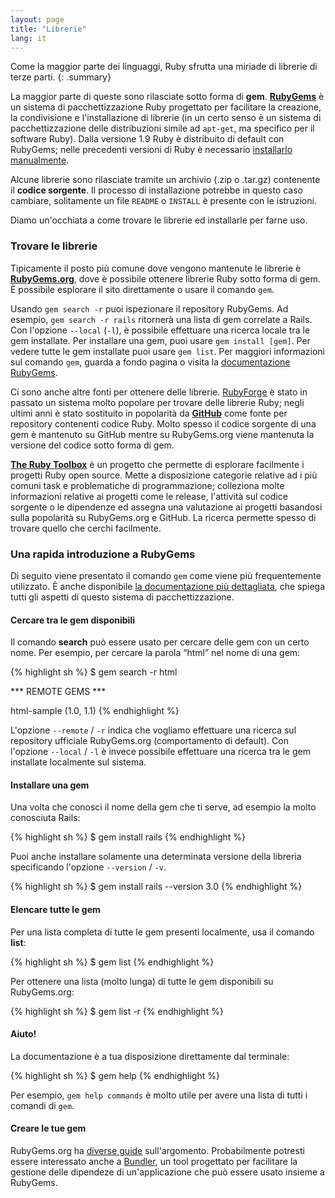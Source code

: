 ```yaml
---
layout: page
title: "Librerie"
lang: it
---
```


Come la maggior parte dei linguaggi, Ruby sfrutta una miriade di librerie
di terze parti.
{: .summary}

La maggior parte di queste sono rilasciate sotto forma di **gem**.
[**RubyGems**][1] è un sistema di pacchettizzazione Ruby progettato per
facilitare la creazione, la condivisione e l'installazione di librerie
(in un certo senso è un sistema di pacchettizzazione delle distribuzioni
simile ad `apt-get`, ma specifico per il software Ruby).
Dalla versione 1.9 Ruby è distribuito di default con RubyGems; nelle
precedenti versioni di Ruby è necessario [installarlo manualmente][2].

Alcune librerie sono rilasciate tramite un archivio (.zip o .tar.gz)
contenente il **codice sorgente**. Il processo di installazione
potrebbe in questo caso cambiare, solitamente un file `README` o
`INSTALL` è presente con le istruzioni.

Diamo un'occhiata a come trovare le librerie ed installarle per farne
uso.

### Trovare le librerie

Tipicamente il posto più comune dove vengono mantenute le librerie è
[**RubyGems.org**][3], dove è possibile ottenere librerie Ruby sotto
forma di gem. È possibile esplorare il sito direttamente o usare il
comando `gem`.


Usando `gem search -r` puoi ispezionare il repository RubyGems.
Ad esempio, `gem search -r rails` ritornerà una lista di gem correlate
a Rails. Con l'opzione `--local` (`-l`), è possibile effettuare una
ricerca locale tra le gem installate. Per installare una gem, puoi
usare `gem install [gem]`. Per vedere tutte le gem installate puoi
usare `gem list`. Per maggiori informazioni sul comando `gem`, guarda
a fondo pagina o visita la [documentazione RubyGems][1].

Ci sono anche altre fonti per ottenere delle librerie. [RubyForge][4]
è stato in passato un sistema molto popolare per trovare delle librerie
Ruby; negli ultimi anni è stato sostituito in popolarità da
[**GitHub**][5] come fonte per repository contenenti codice Ruby. Molto
spesso il codice sorgente di una gem è mantenuto su GitHub mentre su
RubyGems.org viene mantenuta la versione del codice sotto forma di gem.

[**The Ruby Toolbox**][6] è un progetto che permette di esplorare facilmente
i progetti Ruby open source. Mette a disposizione categorie relative ad
i più comuni task e problematiche di programmazione; colleziona molte
informazioni relative ai progetti come le release, l'attività sul codice
sorgente o le dipendenze ed assegna una valutazione ai progetti
basandosi sulla popolarità su RubyGems.org e GitHub.
La ricerca permette spesso di trovare quello che cerchi facilmente.

### Una rapida introduzione a RubyGems

Di seguito viene presentato il comando `gem` come viene più frequentemente
utilizzato. È anche disponibile [la documentazione più dettagliata][7],
che spiega tutti gli aspetti di questo sistema di pacchettizzazione.

#### Cercare tra le gem disponibili

Il comando **search** può essere usato per cercare delle gem con un
certo nome. Per esempio, per cercare la parola “html” nel nome di una gem:

{% highlight sh %}
$ gem search -r html

*** REMOTE GEMS ***

html-sample (1.0, 1.1)
{% endhighlight %}

L'opzione `--remote` / `-r` indica che vogliamo effettuare una
ricerca sul repository ufficiale RubyGems.org (comportamento
di default).
Con l'opzione `--local` / `-l` è invece possibile effettuare
una ricerca tra le gem installate localmente sul sistema.

#### Installare una gem

Una volta che conosci il nome della gem che ti serve, ad esempio
la molto conosciuta Rails:

{% highlight sh %}
$ gem install rails
{% endhighlight %}

Puoi anche installare solamente una determinata versione della libreria
specificando l'opzione `--version` / `-v`.

{% highlight sh %}
$ gem install rails --version 3.0
{% endhighlight %}

#### Elencare tutte le gem

Per una lista completa di tutte le gem presenti localmente, usa il
comando **list**\:

{% highlight sh %}
$ gem list
{% endhighlight %}

Per ottenere una lista (molto lunga) di tutte le gem disponibili
su RubyGems.org:

{% highlight sh %}
$ gem list -r
{% endhighlight %}


#### Aiuto!

La documentazione è a tua disposizione direttamente dal terminale:

{% highlight sh %}
$ gem help
{% endhighlight %}

Per esempio, `gem help commands` è molto utile per avere una lista
di tutti i comandi di `gem`.

#### Creare le tue gem

RubyGems.org ha [diverse guide][8] sull'argomento. Probabilmente potresti
essere interessato anche a [Bundler][9], un tool progettato per facilitare
la gestione delle dipendeze di un'applicazione che può essere usato insieme
a RubyGems.



[1]: http://docs.rubygems.org
[2]: http://rubygems.org/pages/download
[3]: http://rubygems.org
[4]: http://rubyforge.org/
[5]: http://github.com
[6]: https://www.ruby-toolbox.com/
[7]: http://docs.rubygems.org/
[8]: http://guides.rubygems.org
[9]: http://gembundler.com
